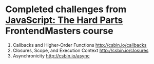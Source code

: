 # Completed challenges from [JavaScript: The Hard Parts](https://frontendmasters.com/courses/javascript-hard-parts/) FrontendMasters course


1. Callbacks and Higher-Order Functions http://csbin.io/callbacks
2. Closures, Scope, and Execution Context http://csbin.io/closures
3. Asynchronicity http://csbin.io/async
